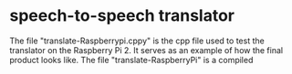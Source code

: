 # speech-to-speech translator

The file "translate-Raspberrypi.cppy" is the cpp file used to test the translator on the Raspberry Pi 2. It serves as an example of how the final product looks like.
The file "translate-RaspberryPi" is a compiled 
